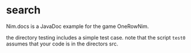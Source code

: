 # search


Nim.docs is a JavaDoc example for the game OneRowNim.

the directory testing includes a simple test case.  note that the script 
`test0` assumes that your code is in the directors src.

